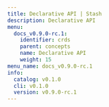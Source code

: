 ```yaml
---
title: Declarative API | Stash
description: Declarative API
menu:
  docs_v0.9.0-rc.1:
    identifier: crds
    parent: concepts
    name: Declarative API
    weight: 15
menu_name: docs_v0.9.0-rc.1
info:
  catalog: v0.1.0
  cli: v0.1.0
  version: v0.9.0-rc.1
---
```


